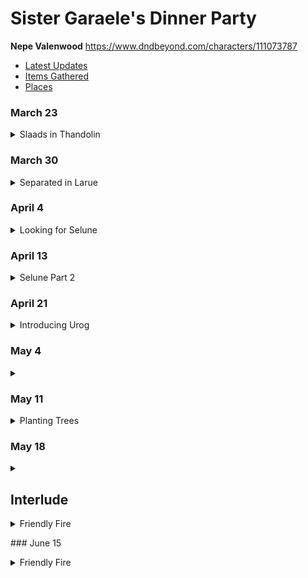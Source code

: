 # Sister Garaele's Dinner Party

**Nepe Valenwood**  https://www.dndbeyond.com/characters/111073787

- [Latest Updates](#eof)
- [Items Gathered](https://github.com/lkemery/Nepe/blob/main/items.md#items-gathered)
- [Places](places.md)


### March 23
<details>
<summary> Slaads in Thandolin </summary>

```
Aspen Casted Divination with Poor Rustle and saw a battle where Nepe and Balazar almost Die.
Based on the vision we're going to appeal to Selune to help us with the upcoming battle.
We see Slaad Tracks into Thandolin. Then they turn into regular tracks size of regular men into town.
We check with Tolbin at the Stonhill in regarding the strangers. He mentions Harbon left and came back.
A Slaad took over Harbon's form!
Outisde in Harbon Westors shed, he returns to slaad form. Casted Fireball on the Slaad and destroy the slaad.
Killed the Gray, Red and Death Slaad in Thandolin
We have a long Rest after the battle
Town is missing the tavern boy.
We take off to Silver Moon to see if we can talk/commune with Selune.
Aspen Lands on a path in trees similar to the ones in the Book Lore of Larue.
Balazar in edge of cave above the forest.
I wound up in the place where we Long rested in the Book Lore of Larue.
```

</details>


### March 30
<details>
<summary>Separated in Larue</summary>

```
All characters separated in Larue. 

Balazar in cave lost bag of holding, has Nepe's cloak and Aspens staff

Found's Nepe's Lute
Edge of the stream, with Aspens cloak and and missing my bracelet. 
Nepe find the bag of holding. I start walking back towards the Great Elm tree.
Aspen missing bracelet and cloak, she finds balazars weapons.
Killed a Berzerker and add great axe added to bag of holding
Aspen and Nepe Meet up and find Varys and Sarlel
Hen egg size garnet, amethyst, aquamarine, pink tourmaline, ...., ....
- Boat Use: Shrimpkin - row open fold
Picking up crystal quarts
Small stack of uncut gems.

Took a short Rest
```

</details>


### April 4
<details>
<summary> Looking for Selune </summary>

```
Attacked By ghasts 

Malaar tells to leave as we land on the island
We find 600 pea sized garnets. 

We fight 

Gargoyles 
Dao 
Behir: https://www.dndbeyond.com/monsters/16804-behir
- Neep got swallowed and killed by the Behir
- saved by balazar

The bile from the Behir is good for polychrome potion.  We bottle two, great for changing your colors.  
We find the Avatar of Selune.  
We rest in the tiny hut with the Avatar. 
```

</details> 

### April 13 
<details> 
<summary>Selune Part 2</summary>

```
So Aspen went ahead with the Avatar and scouted before they left to meet up with Selune

Found a duck boat 
- "waddle" is word for forward
- "quack" word for stop
- The rudder allow for stearing

I pickup up Balazar and we go to the next room where Nepe messes with a Cloaker. 
https://www.dndbeyond.com/monsters/16826-cloaker

Balazar got hit by the brown note.  Pooped his pants 
Nepe and Balazar are frightened

Take the duck boat to an area we couldn't explore before. 

We find 4 baskalisks with a peice of the axe. Kill all 4. 

https://www.dndbeyond.com/monsters/16801-basilisk

Found the googles "Eyes of Minute Seeing".  
+advantange of investigation while examining 

After killing the Trolls under one bed: 
- greater healing potion
- quiver of 20 silvered arrows
- Gnome sized Wooden set of dentures with mother of perls. 

Under the second bed: 
- Sack of 120G 900s 
- Found other peice of axe 

Under third bed: 
- 4 gems unknown

8 bezerkers fought but 5 were enclosed in a bead of force.  (have 2 left)
https://www.dndbeyond.com/magic-items/4583-bead-of-force

- 3 Pickaxes of Force ( +2 strength modifiers )
```

</details> 

### April 21 
<details> 
<summary>Introducing Urog</summary>

```
Aspen is back with Sarel who absorbs the unicorn and turns into Selune.  

Varis explained to Selune what kind of trouble our party.   

Balazar get his axed fixed.  

Selune asks us to seal off the Underdark and put Varyis on the Throne.  

Large Half Orc Berzerker wearing Armor and has a Long Lance.  His name is Urog DaBub.  

We take a long rest.  

Varis teleports us back to Stone Hill Inn, but we travel back to Trancendor Mannor. 

We meet the Fighter Hafling Bruce who can turn into a Giant.  

However we know there are two more slaads left.  A Blue and a Green Slaads are still on the Loose.  

Falcons Hunting Lodge has a bunch of Orcs  

We are teleported to Falcons hunting lodge to help. 

We killed abunch of orcs and found out that Lord Never hired these Orcs to be apart of his army.  

Selune is trying trying to close the underdark with a Ent Tree

```

</details> 


### May 4 
<details>
<summary></summary>
</details> 

### May 11
<details>
<summary>Planting Trees</summary>

```
Varis Transports the party to Neverwinter Library (House of Knowledge).
Party planted an Ent tree in the library grounds to seal off the underdark
Party planted an Ent tree in the graveyard, fought skeletons and bone monsters
Party planted an Ent tree in Chasm District, fought 3 assassins
Party took a long rest at the Library.
```

</details>

### May 18 
<details>
<summary></summary>

```
Party planted an Ent tree in the back of the castle and was attacked by monsters
Party planted an Ent tree in the front of the castle 
Attacked by 9 knights and a dark paladin...party nearly died, Urag died. 
Aspen was turned into an Ape and flung Poo.. Nepe takes mental notes.. 

After killing the enemies, Lissett and Allessaria emerge from the 
castle as Varis and Selune enter castle grounds.
Varis accidentally killed Lissett and Allessaria with a fireball.

```
</details>

## Interlude 

<details>
<summary>Friendly Fire</summary>

Along a crowded street headed to the waterfront, two dock workers shoot the breeze.

“Did you hear the throne changed hands again?”

“Really?! I just got used to the new queen, or rather I got used to avoiding the new queen’s minions. Who’s the new ruler?”

“Varis Galanodel. He used to work for the queen, I think”

“Wait, wasn’t he in charge of the library for a while? I’m pretty sure that’s ‘the disorganized goober’ that Atlavast used to complain about on trivia nights. Something about a new card catalog, maybe?”

“Yeah, that’s the same guy. Some adventurers overthrew the queen or something, I guess he was the next choice. Maybe he’ll be better, or at least less cruel than the last two. I also heard Varis’s queen is a goddess”

“That good looking, huh?”

“No, I mean, yeah, she’s gorgeous, but I was saying she’s literally a goddess. Goddess of a silver forest or maybe nature in general, I can’t remember”

“Think the new guy will be any good?”

“I mean, he can’t be worse. Seems like he’s on the right track. There’s a justice system now, so no more vengeful guards locking people away. Apparently, you have to prove someone did something wrong before execution, and get this, they even get a chance to defend themselves! He also has a plan for kid’s schools, if you can believe it. I guess instead of apprenticeships, kids will go to school for a bit. I don’t know, I feel like the workforce is going to miss the 6-12 year olds that made up the backbone of menial labor.”

“Who is gonna pay for all of that? Taxes will be crushing”

“That’s the thing, I think for now a lot of the process is being funded by the nobles. I think they’re paying more and nothing is changing for us. I think it's penance for the way they treated the chasm district under the queen. He was going to throw them out of the city and take over the trade houses if they didn’t agree. After word spread about how he fire-balled the queen and her priestess, they all buckled pretty quick”

“Did you hear about the big party at the castle last week?”

“No, what was it for?”

“I heard it was in honor of the group of adventurers, probably the same ones that overthrew the queen”

“Oh, right. The fiery freaks? The friendly feinds? The fainting fairies? Gosh, what was their name? They planted all the talking trees too, right?

“Those are treants, they sealed off the underdark and reinforced the city, acting as eyes and ears for any imminent danger. And the adventurers are called The Friendly Fire. Varis named them protectors of the city, so they’re at least on our side and not just a bunch of money hungry mercenaries”

“Their name could be better”

“Regardless, I’m sure Varis will ask them to help keep the city safe, maybe even make improvements, like with the trees”

</details>

<a id="eof"> ### June 15 </a>
<details>
<summary> Friendly Fire </summary>

```
-The party visited the new concert hall, played some game of chance and Nepe played music for the concert hall where she played 3 songs and won wide acclaim for her "Brown Note" song.
-At the concert hall we met a high elf sorcerer named Olinath, who agreed to accompany us on our next adventure.  
-Aspen scouted the Pirate base, and determined that there is no easy way to get into the floating island, but determined that the party could take a boat to nearby the island then fly up to it.  It does not appear to have a guard stationed.  There are a few boats moored at the base of the chain, but no discernable way to get up to the floating island.  
-Varis transported the party to Phandalin, where we determined that our home base is in good shape, and the south woods are being cut down to expand the farmland (Apples & Mushrooms).  Aspen casted plant growth on the mushroom farm, causing some distress to the gardeners trying to keep up. Received 1000 gold from the company profits, 2 potions of flying, and sent a message to Adabra for potions of speed, heroism and invisibility.  Transported samples of wine back to Varis to build the business.  
-Visited the House of Knowledge, helped Atlavast find some books to support the school.  Also found a book, Zepherian Tome, that Bruce was able to decipher with his knowledge of the giant language.  The Book has a trapped Genie named Gaze Azam that wants to be set free.  The genie was helping the wizard, Zikron build a flying castle when he trapped him in the book.  The genie said the only way to be set free was if the wizard dies, or intentionally sets the genie free.  If freed, the genie agreed to help the party finish the floating castle, and grant 1 wish.  The wizard is located near Waterdeep.  
-The party decided to go to confront the wizard and went to the docks to book passage to Waterdeep, but found that a massive amount of deep sea creatures were being pushed out from the depths into fisherman nets.  The party investigated the strange occurrence bringing the fish up from the depths by joining the crew of a fishing boat.  While fishing, 2 large ~16-20 foot hunter sharks attacked the party and one was killed by the fishermen, and promptly pulled underwater by a massive force.  The other shark fled that force. The party determined that whatever could eat that giant shark was massive indeed.  The fishing boat captain worried that whatever it was could cause major carnage in Neverwinter.  
-Upon returning we stopped at the Tradehouse where we traded 350 garnets for the Amulet of Health.  The vendor, Volen, also had a Belt of Hill Giant Strength.  Balazar said if a belt of Storm, Cloud or Fire Giant Strength came in his possession let us know first.  He promised with the offering of a copper bowl with inlaid lapis luzi.  Additionally, Nepe insisted on buying Balazar some pants.  He received compliments on the stylish Navy Blue pants with gold slashes and crowds stopped giving him an abnormally wide berth.
-The party reported the incident with the sea monster to Varis, who is going to put the city guard on alert and prepare plans for evacuation.
-The party then decided to get teleported to Phandalin, then transit by land to Waterdeep in effort to find the wizard and set the genie free.  
3 story lines:
1. Free the genie, get a floating castle (A way to assault the Pirates Island?) A wish (for Nepe to forget the Brown note song?)
2. Free the pirates from their floating island
3. Save the town from the giant sea beast
```
</details>













